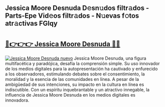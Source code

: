 ## Jessica Moore Desnuda D𝚎sn𝚞dos filtr𝚊dos - Parts-Epe Vid𝚎os filtr𝚊dos - N𝚞evas f𝚘tos atr𝚊ctivas FGlqy

# <h2><a href="http://mb9xln.tromn.icu/?c=Jessica+Moore+Desnuda">🔗👉👉👉 Jessica Moore Desnuda 🔗🔗</a></h2>

[![Jessica Moore Desnuda nuevo](https://i.imgur.com/pEAQMta.gif)](http://mb9xln.tromn.icu/?c=Jessica+Moore+Desnuda)
Jessica Moore Desnuda, una figura multifacética y paradójica, desafía la comprensión simple. Su uso innovador de los medios digitales para la autopresentación ha cautivado y enfurecido a los observadores, estimulando debates sobre el consentimiento, la moralidad y la esencia de las comunidades en línea. A pesar de la ambigüedad de sus intenciones, su impacto en la cultura en línea es indiscutible. Con un espíritu inquebrantable y un atractivo innegable, la influencia de Jessica Moore Desnuda en los medios digitales es innovadora.
